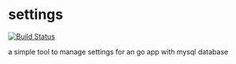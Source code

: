 # settings
[![Build Status](https://travis-ci.org/winjeg/settings.svg?branch=master)](https://travis-ci.org/winjeg/settings)

a simple tool to manage settings for an go app with mysql database


